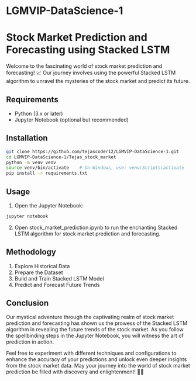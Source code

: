 # LGMVIP-DataScience-1
# Stock Market Prediction and Forecasting using Stacked LSTM

Welcome to the fascinating world of stock market prediction and forecasting! 📈 Our journey involves using the powerful Stacked LSTM algorithm to unravel the mysteries of the stock market and predict its future.

## Requirements

- Python (3.x or later)
- Jupyter Notebook (optional but recommended)

## Installation

```bash
git clone https://github.com/tejascoder12/LGMVIP-DataScience-1.git
cd LGMVIP-DataScience-1/Tejas_stock_market
python -m venv venv
source venv/bin/activate    # On Windows, use: venv\Scripts\activate
pip install -r requirements.txt
```
## Usage

1. Open the Jupyter Notebook:

``` bash
jupyter notebook
```

2. Open stock_market_prediction.ipynb to run the enchanting Stacked LSTM algorithm for stock market prediction and forecasting.


## Methodology

1. Explore Historical Data
2. Prepare the Dataset
3. Build and Train Stacked LSTM Model
4. Predict and Forecast Future Trends

## Conclusion

Our mystical adventure through the captivating realm of stock market prediction and forecasting has shown us the prowess of the Stacked LSTM algorithm in revealing the future trends of the stock market. As you follow the spellbinding steps in the Jupyter Notebook, you will witness the art of prediction in action.

Feel free to experiment with different techniques and configurations to enhance the accuracy of your predictions and unlock even deeper insights from the stock market data. May your journey into the world of stock market prediction be filled with discovery and enlightenment! 🚀🌌
